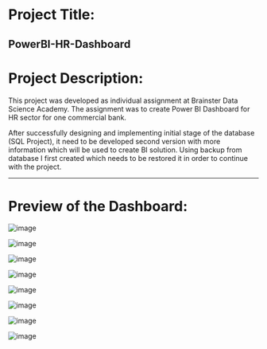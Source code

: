 # Project Title:
PowerBI-HR-Dashboard
---
#
# Project Description:
This project was developed as individual assignment at Brainster Data Science Academy. The assignment was to create Power BI Dashboard for HR sector for one commercial bank.

After successfully designing and implementing initial stage of the database (SQL Project), it need to be developed second version with more information which will be used to create BI solution.
Using backup from database I first created which needs to be restored it in order to continue with the project. 

---
# Preview of the Dashboard:

![image](https://github.com/VesnaPop-Dimitrijoska/PowerBI-HR-Dashboard/assets/144008804/a387938b-d345-4a1e-8cc1-4caefb2e2615)

![image](https://github.com/VesnaPop-Dimitrijoska/PowerBI-HR-Dashboard/assets/144008804/6ee21b18-a18e-48f7-9419-d03e0935a9e2)

![image](https://github.com/VesnaPop-Dimitrijoska/PowerBI-HR-Dashboard/assets/144008804/bf313fdf-b223-4db6-8534-26b4b269bc16)

![image](https://github.com/VesnaPop-Dimitrijoska/PowerBI-HR-Dashboard/assets/144008804/9ec69d9b-9430-4e08-8325-6049e31b3c7a)

![image](https://github.com/VesnaPop-Dimitrijoska/PowerBI-HR-Dashboard/assets/144008804/a10a775a-2acc-4e01-89b3-663db217e9bc)

![image](https://github.com/VesnaPop-Dimitrijoska/PowerBI-HR-Dashboard/assets/144008804/8a86adb3-7b27-424c-b7a4-2da4e3ad2cca)

![image](https://github.com/VesnaPop-Dimitrijoska/PowerBI-HR-Dashboard/assets/144008804/f262e228-29a4-4107-8ea3-91144c206b32)

![image](https://github.com/VesnaPop-Dimitrijoska/PowerBI-HR-Dashboard/assets/144008804/932664b1-257e-49a7-a0e9-cfcdb2767c7f)


#
